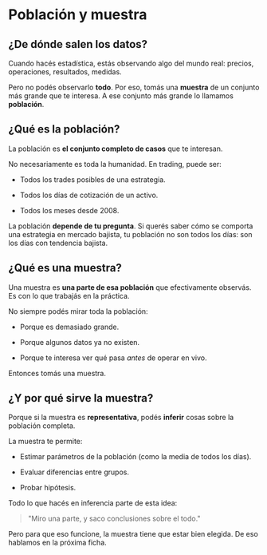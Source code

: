 # Población y muestra

## ¿De dónde salen los datos?

Cuando hacés estadística, estás observando algo del mundo real: precios, operaciones, resultados, medidas.

Pero no podés observarlo **todo**. Por eso, tomás una **muestra** de un conjunto más grande que te interesa. A ese conjunto más grande lo llamamos **población**.

## ¿Qué es la población?

La población es **el conjunto completo de casos** que te interesan.

No necesariamente es toda la humanidad. En trading, puede ser:

* Todos los trades posibles de una estrategia.

* Todos los días de cotización de un activo.

* Todos los meses desde 2008.

La población **depende de tu pregunta**. Si querés saber cómo se comporta una estrategia en mercado bajista, tu población no son todos los días: son los días con tendencia bajista.

## ¿Qué es una muestra?

Una muestra es **una parte de esa población** que efectivamente observás. Es con lo que trabajás en la práctica.

No siempre podés mirar toda la población:

* Porque es demasiado grande.

* Porque algunos datos ya no existen.

* Porque te interesa ver qué pasa _antes_ de operar en vivo.

Entonces tomás una muestra.

## ¿Y por qué sirve la muestra?

Porque si la muestra es **representativa**, podés **inferir** cosas sobre la población completa.

La muestra te permite:

* Estimar parámetros de la población (como la media de todos los días).

* Evaluar diferencias entre grupos.

* Probar hipótesis.

Todo lo que hacés en inferencia parte de esta idea:

> "Miro una parte, y saco conclusiones sobre el todo."

Pero para que eso funcione, la muestra tiene que estar bien elegida. De eso hablamos en la próxima ficha.
